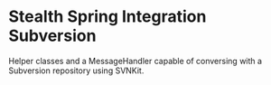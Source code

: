 Stealth Spring Integration Subversion
=====================================

Helper classes and a MessageHandler capable of conversing with a Subversion repository using SVNKit.